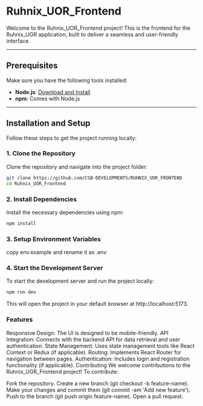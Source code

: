 
# Ruhnix_UOR_Frontend

Welcome to the Ruhnix_UOR_Frontend project! This is the frontend for the Ruhnix_UOR application, built to deliver a seamless and user-friendly interface.

---

## Prerequisites

Make sure you have the following tools installed:

- **Node.js**: [Download and Install](https://nodejs.org/)
- **npm**: Comes with Node.js

---

## Installation and Setup

Follow these steps to get the project running locally:

### 1. Clone the Repository  
Clone the repository and navigate into the project folder:
```bash
git clone https://github.com/CSB-DEVELOPMENTS/RUHNIX_UOR_FRONTEND
cd Ruhnix_UOR_Frontend
```

### 2. Install Dependencies
Install the necessary dependencies using npm:

```bash
npm install
```
### 3. Setup Environment Variables
copy env.example and rename it as .env

### 4. Start the Development Server
To start the development server and run the project locally:

```bash
npm run dev
```
This will open the project in your default browser at http://localhost:5173.

### Features
Responsive Design: The UI is designed to be mobile-friendly.
API Integration: Connects with the backend API for data retrieval and user authentication.
State Management: Uses state management tools like React Context or Redux (if applicable).
Routing: Implements React Router for navigation between pages.
Authentication: Includes login and registration functionality (if applicable).
Contributing
We welcome contributions to the Ruhnix_UOR_Frontend project! To contribute:

Fork the repository.
Create a new branch (git checkout -b feature-name).
Make your changes and commit them (git commit -am 'Add new feature').
Push to the branch (git push origin feature-name).
Open a pull request.
